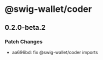 # @swig-wallet/coder

## 0.2.0-beta.2

### Patch Changes

- aa696bd: fix @swig-wallet/coder imports
